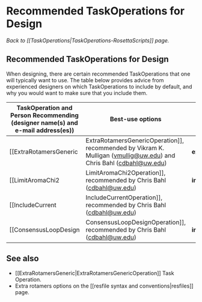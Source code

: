 # Recommended TaskOperations for Design
*Back to [[TaskOperations|TaskOperations-RosettaScripts]] page.*
## Recommended TaskOperations for Design

When designing, there are certain recommended TaskOperations that one will typically want to use.  The table below provides advice from experienced designers on which TaskOperations to include by default, and why you would want to make sure that you include them.

| TaskOperation and Person Recommending (designer name(s) and e-mail address(es)) | Best-use options | Reason(s) to Include this TaskOperation, and Caveats |
| ---- | ---- | --------------------------- |
| [[ExtraRotamersGeneric|ExtraRotamersGenericOperation]], recommended by Vikram K. Mulligan (vmullig@uw.edu) and Chris Bahl (cdbahl@uw.edu) | **ex1="true"** **ex2="true"** | The default set of rotamers considered for each designable residue is often not perfectly suited for design.  Often, you'll want rotamers that deviate slightly from those that the packer is considering.  The **ex1** and **ex2** options allow a user to specify that for each rotamer, additional samples of chi1 and chi2 should be added.  For example, default sampling for leucine considers three values for chi1 and three values for chi2 (approximately -60, 60, and 180 degrees for each), for a combinatorial total of 9 rotamers per leucine residue. The **ex1** and **ex2** options add additional samples to each side of the existing samples, increasing the number of rotamers in the leucine case to 81, and possibly allowing additional well-packed configurations to be found. Note though that activating additional rotamers increases the computational cost of a packer run, both in terms of memory and computational time, since many more rotamer combinations must be evaluated, so for the largest design tasks, one may wish to omit this TaskOperation, but if considerations of computation time allow it, it should be included. |
| [[LimitAromaChi2|LimitAromaChi2Operation]], recommended by Chris Bahl (cdbahl@uw.edu) | **include_trp="True"** | Disallow unrealistic chi2 angles in aromatic amino acid side chains.  (Note: this is currently untested for noncanonical design, but is recommended for canonical design.) |
| [[IncludeCurrent|IncludeCurrentOperation]], recommended by Chris Bahl (cdbahl@uw.edu) |  | Don't throw away the rotamers from the input model.  Typically, this is the behaviour that one wants. |
| [[ConsensusLoopDesign|ConsensusLoopDesignOperation]], recommended by Chris Bahl (cdbahl@uw.edu) | **include_adjacent_residues="True"** | This restricts amino acid identities in loops based on the ABEGO torsion bins of the loop residues and the common sequence profiles from native proteins for loops with the same ABEGO bins.  (Note: this calls DSSP to identify loops, which will not work with noncanonical secondary structures.  It will also fail to disallow added noncanonical residue types -- _i.e._ this is primarily intended for canonical design only.) |


## See also
* [[ExtraRotamersGeneric|ExtraRotamersGenericOperation]] Task Operation.
* Extra rotamers options on the [[resfile syntax and conventions|resfiles]] page.